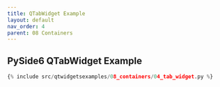 ```yaml
---
title: QTabWidget Example
layout: default
nav_order: 4
parent: 08 Containers
---
```


## PySide6 QTabWidget Example

```python
{% include src/qtwidgetsexamples/08_containers/04_tab_widget.py %}
```